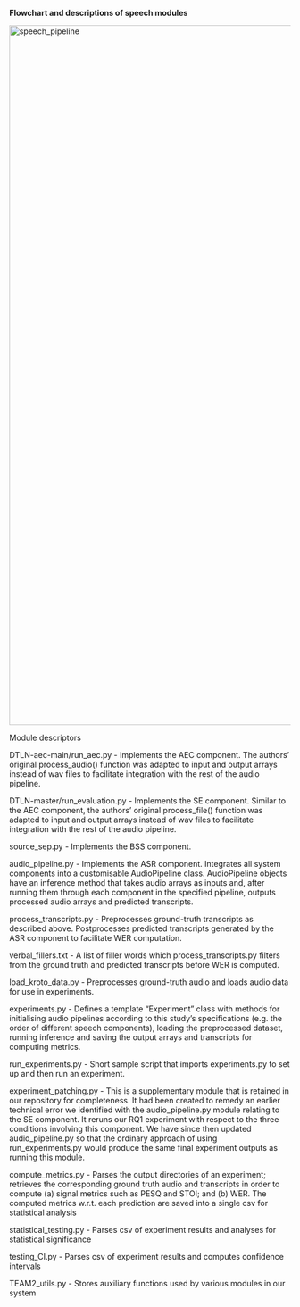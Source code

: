 **Flowchart and descriptions of speech modules**

<img width="1254" alt="speech_pipeline" src="https://github.com/CDTCohort5-miniproject-team2/speechbrain/assets/114949977/23ffbe8a-eb8f-463a-b0a4-f9f6b9988769">

Module descriptors

DTLN-aec-main/run_aec.py - Implements the AEC component. The authors’ original process_audio() function was adapted to input and output arrays instead of wav files to facilitate integration with the rest of the audio pipeline.

DTLN-master/run_evaluation.py - Implements the SE component. Similar to the AEC component, the authors’ original process_file() function was adapted to input and output arrays instead of wav files to facilitate integration with the rest of the audio pipeline.

source_sep.py - Implements the BSS component.

audio_pipeline.py - Implements the ASR component. Integrates all system components into a customisable AudioPipeline class. AudioPipeline objects have an inference method that takes audio arrays as inputs and, after running them through each component in the specified pipeline, outputs processed audio arrays and predicted transcripts.

process_transcripts.py - Preprocesses ground-truth transcripts as described above. Postprocesses predicted transcripts generated by the ASR component to facilitate WER computation.

verbal_fillers.txt - A list of filler words which process_transcripts.py filters from the ground truth and predicted transcripts before WER is computed.

load_kroto_data.py - Preprocesses ground-truth audio and loads audio data for use in experiments.

experiments.py - Defines a template “Experiment” class with methods for initialising audio pipelines according to this study’s specifications (e.g. the order of different speech components), loading the preprocessed dataset, running inference and saving the output arrays and transcripts for computing metrics.

run_experiments.py - Short sample script that imports experiments.py to set up and then run an experiment.

experiment_patching.py - This is a supplementary module that is retained in our repository for completeness. It had been created to remedy an earlier technical error we identified with the audio_pipeline.py module relating to the SE component. It reruns our RQ1 experiment with respect to the three conditions involving this component. We have since then updated audio_pipeline.py so that the ordinary approach of using run_experiments.py would produce the same final experiment outputs as running this module. 

compute_metrics.py - Parses the output directories of an experiment; retrieves the corresponding ground truth audio and transcripts in order to compute (a) signal metrics such as PESQ and STOI; and (b) WER. The computed metrics w.r.t. each prediction are saved into a single csv for statistical analysis 

statistical_testing.py - Parses csv of experiment results and analyses for statistical significance 

testing_CI.py - Parses csv of experiment results and computes confidence intervals

TEAM2_utils.py - Stores auxiliary functions used by various modules in our system

